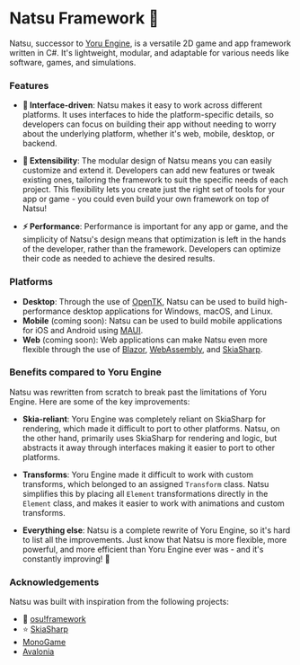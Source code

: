 # Natsu Framework 🌸

Natsu, successor to [Yoru Engine](https://github.com/nebula-developer/yoru-engine), is a versatile 2D game and app framework written in C#. It's lightweight, modular, and adaptable for various needs like software, games, and simulations.

### Features

- **📐 Interface-driven**: Natsu makes it easy to work across different platforms. It uses interfaces to hide the platform-specific details, so developers can focus on building their app without needing to worry about the underlying platform, whether it's web, mobile, desktop, or backend.

- **🧩 Extensibility**: The modular design of Natsu means you can easily customize and extend it. Developers can add new features or tweak existing ones, tailoring the framework to suit the specific needs of each project. This flexibility lets you create just the right set of tools for your app or game - you could even build your own framework on top of Natsu!

- **⚡ Performance**: Performance is important for any app or game, and the simplicity of Natsu's design means that optimization is left in the hands of the developer, rather than the framework. Developers can optimize their code as needed to achieve the desired results.


### Platforms

- **Desktop**: Through the use of [OpenTK](https://opentk.net/), Natsu can be used to build high-performance desktop applications for Windows, macOS, and Linux.
- **Mobile** (coming soon): Natsu can be used to build mobile applications for iOS and Android using [MAUI](https://dotnet.microsoft.com/en-us/apps/maui).
- **Web** (coming soon): Web applications can make Natsu even more flexible through the use of [Blazor](https://dotnet.microsoft.com/en-us/apps/aspnet/web-apps/blazor), [WebAssembly](https://webassembly.org/), and [SkiaSharp](https://github.com/mono/SkiaSharp).


### Benefits compared to Yoru Engine

Natsu was rewritten from scratch to break past the limitations of Yoru Engine. Here are some of the key improvements:

- **Skia-reliant**: Yoru Engine was completely reliant on SkiaSharp for rendering, which made it difficult to port to other platforms. Natsu, on the other hand, primarily uses SkiaSharp for rendering and logic, but abstracts it away through interfaces making it easier to port to other platforms.

- **Transforms**: Yoru Engine made it difficult to work with custom transforms, which belonged to an assigned `Transform` class. Natsu simplifies this by placing all `Element` transformations directly in the `Element` class, and makes it easier to work with animations and custom transforms.


- **Everything else**: Natsu is a complete rewrite of Yoru Engine, so it's hard to list all the improvements. Just know that Natsu is more flexible, more powerful, and more efficient than Yoru Engine ever was - and it's constantly improving! 🚀

### Acknowledgements

Natsu was built with inspiration from the following projects:

- 🌟 [osu!framework](https://github.com/ppy/osu-framework)
- ⭐ [SkiaSharp](https://github.com/mono/SkiaSharp)
- [MonoGame](https://github.com/MonoGame/MonoGame)
- [Avalonia](https://github.com/AvaloniaUI/Avalonia)
